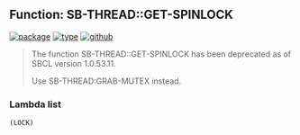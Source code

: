 ## Function: SB-THREAD::GET-SPINLOCK
[![package](https://img.shields.io/badge/Package-SB--THREAD-5f9ea0.svg?style=social&colorA=999999)](../) [![type](https://img.shields.io/badge/Type-Function-5f9ea0.svg?style=social&colorA=999999)](../#function) [![github](https://img.shields.io/badge/GitHub-View_the_source-5f9ea0.svg?style=social&colorA=999999&logo=github)](https://github.com/sbcl/sbcl/blob/master/src/code/thread.lisp/) 

> The function SB-THREAD::GET-SPINLOCK has been deprecated as of SBCL version 1.0.53.11.
> 
> Use SB-THREAD:GRAB-MUTEX instead.

### Lambda list
```
(LOCK)
```
